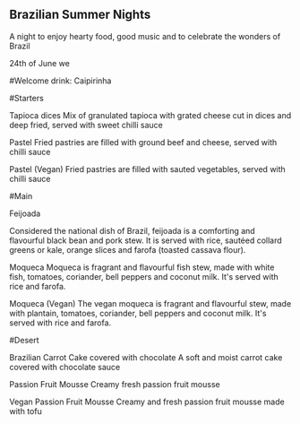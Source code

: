 ## Brazilian Summer Nights

A night to enjoy hearty food, good music and to celebrate the wonders of Brazil

24th of June we


#Welcome drink:
Caipirinha


#Starters

Tapioca dices
Mix of granulated tapioca with grated cheese cut in dices and deep fried, served with sweet chilli sauce

Pastel
Fried pastries are filled with ground beef and cheese, served with chilli sauce

Pastel (Vegan)
Fried pastries are filled with sauted vegetables, served with chilli sauce


#Main

Feijoada

Considered the national dish of Brazil, feijoada is a comforting and flavourful black bean and pork stew. It is served with rice, sautéed collard greens or kale, orange slices and farofa (toasted cassava flour).


Moqueca 
Moqueca is fragrant and flavourful fish stew, made with white fish, tomatoes, coriander, bell peppers and coconut milk. It's served with rice and farofa.


Moqueca (Vegan) 
The vegan moqueca is fragrant and flavourful stew, made with plantain, tomatoes, coriander, bell peppers and coconut milk. It's served with rice and farofa.


#Desert

Brazilian Carrot Cake covered with chocolate
A soft and moist carrot cake covered with chocolate sauce


Passion Fruit Mousse
Creamy fresh passion fruit mousse


Vegan Passion Fruit Mousse
Creamy and fresh passion fruit mousse made with tofu
